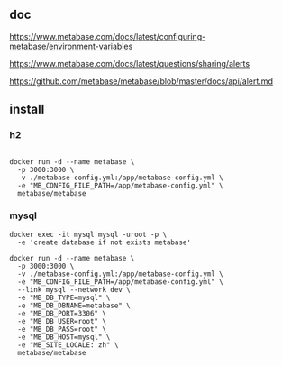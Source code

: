 ## doc

https://www.metabase.com/docs/latest/configuring-metabase/environment-variables

https://www.metabase.com/docs/latest/questions/sharing/alerts

https://github.com/metabase/metabase/blob/master/docs/api/alert.md

## install

### h2

```shell

docker run -d --name metabase \
  -p 3000:3000 \
  -v ./metabase-config.yml:/app/metabase-config.yml \
  -e "MB_CONFIG_FILE_PATH=/app/metabase-config.yml" \
  metabase/metabase
```

### mysql

```shell
docker exec -it mysql mysql -uroot -p \
  -e 'create database if not exists metabase'

docker run -d --name metabase \
  -p 3000:3000 \
  -v ./metabase-config.yml:/app/metabase-config.yml \
  -e "MB_CONFIG_FILE_PATH=/app/metabase-config.yml" \
  --link mysql --network dev \
  -e "MB_DB_TYPE=mysql" \
  -e "MB_DB_DBNAME=metabase" \
  -e "MB_DB_PORT=3306" \
  -e "MB_DB_USER=root" \
  -e "MB_DB_PASS=root" \
  -e "MB_DB_HOST=mysql" \
  -e "MB_SITE_LOCALE: zh" \
  metabase/metabase
```
